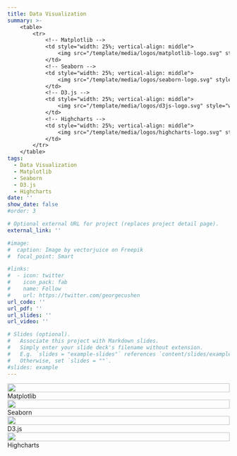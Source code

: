 ```yaml
---
title: Data Visualization
summary: >-
    <table>
        <tr>
            <!-- Matplotlib -->
            <td style="width: 25%; vertical-align: middle">
                <img src="/template/media/logos/matplotlib-logo.svg" style="width: 100%; height: 100%" />
            </td>
            <!-- Seaborn -->
            <td style="width: 25%; vertical-align: middle">
                <img src="/template/media/logos/seaborn-logo.svg" style="width: 100%; height: 100%" />
            </td>
            <!-- D3.js -->
            <td style="width: 25%; vertical-align: middle">
                <img src="/template/media/logos/d3js-logo.svg" style="width: 100%; height: 100%" />
            </td>
            <!-- Highcharts -->
            <td style="width: 25%; vertical-align: middle">
                <img src="/template/media/logos/highcharts-logo.svg" style="width: 100%; height: 100%" />
            </td>
        </tr>
    </table>
tags:
  - Data Visualization
  - Matplotlib
  - Seaborn
  - D3.js
  - Highcharts
date: ''
show_date: false
#order: 3

# Optional external URL for project (replaces project detail page).
external_link: ''

#image:
#  caption: Image by vectorjuice on Freepik
#  focal_point: Smart

#links:
#  - icon: twitter
#    icon_pack: fab
#    name: Follow
#    url: https://twitter.com/georgecushen
url_code: ''
url_pdf: ''
url_slides: ''
url_video: ''

# Slides (optional).
#   Associate this project with Markdown slides.
#   Simply enter your slide deck's filename without extension.
#   E.g. `slides = "example-slides"` references `content/slides/example-slides.md`.
#   Otherwise, set `slides = ""`.
#slides: example
---
```

<!--
    Matplotlib
-->
<div class="row">
    <div class="col-2" style="display: grid; align-items: center">
        <img src="/template/media/logos/matplotlib-logo.svg" style="width: 100%; height: 100%" />
    </div>
    <div class="col-10" style="display: grid; align-items: center">
        <div class="skills-content">
            <span class="skills-name">
                Matplotlib
            </span>
            <div class="skills-wrapper">
                <div class="skills-percent" style="width: 85%">
                </div>
            </div>
        </div>
    </div>
</div>
<!--
    Seaborn
-->
<div class="row">
    <div class="col-2" style="display: grid; align-items: center">
        <img src="/template/media/logos/seaborn-logo.svg" style="width: 100%; height: 100%" />
    </div>
    <div class="col-10" style="display: grid; align-items: center">
        <div class="skills-content">
            <span class="skills-name">
                Seaborn
            </span>
            <div class="skills-wrapper">
                <div class="skills-percent" style="width: 85%">
                </div>
            </div>
        </div>
    </div>
</div>
<!--
    D3.js
-->
<div class="row">
    <div class="col-2" style="display: grid; align-items: center">
            <img src="/template/media/logos/d3js-logo.svg" style="width: 100%; height: 100%" />
    </div>
    <div class="col-10" style="display: grid; align-items: center">
        <div class="skills-content">
            <span class="skills-name">
                D3.js
            </span>
            <div class="skills-wrapper">
                <div class="skills-percent" style="width: 70%">
                </div>
            </div>
        </div>
    </div>
</div>
<!--
    Highcharts
-->
<div class="row">
    <div class="col-2" style="display: grid; align-items: center">
       <img src="/template/media/logos/highcharts-logo.svg" style="width: 100%; height: 100%" />
    </div>
    <div class="col-10" style="display: grid; align-items: center">
        <div class="skills-content">
            <span class="skills-name">
                Highcharts
            </span>
            <div class="skills-wrapper">
                <div class="skills-percent" style="width: 65%">
                </div>
            </div>
        </div>
    </div>
</div>
<!--
    ADD NEW
<div class="row">
    <div class="col-2" style="display: grid; align-items: center">
        SVG or Image Object HERE
    </div>
    <div class="col-10" style="display: grid; align-items: center">
        <div class="skills-content">
            <span class="skills-name">
                Name of skill
            </span>
            <div class="skills-wrapper">
                <div class="skills-percent" style="width: 80%">
                </div>
            </div>
        </div>
    </div>
</div>
-->
